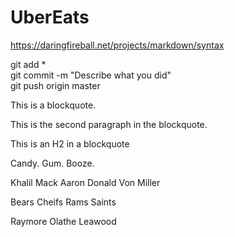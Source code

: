 # UberEats

https://daringfireball.net/projects/markdown/syntax

git add *  
git commit -m "Describe what you did"  
git push origin master  

 This is a blockquote.
 
 This is the second paragraph in the blockquote.

 This is an H2 in a blockquote

   Candy.
   Gum.
  Booze.

Khalil Mack 
Aaron Donald 
Von Miller 

Bears 
Cheifs
Rams
Saints

Raymore 
Olathe
Leawood
